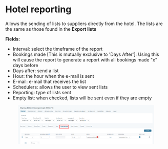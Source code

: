 # Hotel reporting

Allows the sending of lists to suppliers directly from the hotel. The lists are the same as those found in the **Export lists**

**Fields:**

* Interval: select the timeframe of the report
* Bookings made \[This is mutually exclusive to 'Days After']: Using this will cause the report to generate a report with all bookings made "x" days before
* Days after: send a list
* Hour: the hour when the e-mail is sent
* E-mail: e-mail that receives the list
* Schedulers: allows the user to view sent lists
* Reporting: type of lists sent
* Empty list: when checked, lists will be sent even if they are empty

<figure><img src="../../../.gitbook/assets/image (1) (1) (1) (1) (1) (1) (1) (1) (1) (1) (1) (1) (1) (1) (1) (1) (1) (1) (1) (1) (1) (1) (1) (1) (1) (1) (1) (1) (1) (1) (1) (1) (1) (1) (1) (1) (1) (1) (1) (1).png" alt=""><figcaption></figcaption></figure>
